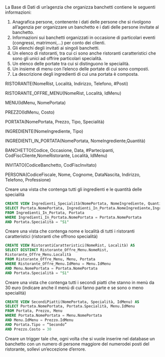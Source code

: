 La Base di Dati di un’agenzia che organizza banchetti contiene le seguenti informazioni:

1. Anagrafica persone, contenente i dati delle  persone che si rivolgono all’agenzia per organizzare un banchetto e i dati delle persone invitate al banchetto.
2. Informazioni sui banchetti organizzati in occasione di particolari eventi (congressi, matrimoni,…) per conto dei clienti.
3. Gli elenchi degli invitati ai singoli banchetti.
4. Un elenco di ristoranti, tra cui ci sono anche ristoranti caratteristici che sono gli unici ad offrire particolari specialità.
5. Un elenco delle portate tra cui si distinguono le specialità.
6. Un insieme di menu con l’elenco delle portate di cui sono composti.
7. La descrizione degli ingredienti di cui una portata è composta.

RISTORANTE(NomeRist, Località, Indirizzo, Telefono, #Posti)

RISTORANTE_OFFRE_MENU(NomeRist, Località, IdMenu)

MENU(IdMenu, NomePortata)

PREZZO(IdMenu, Costo)

PORTATA(NomePortata, Prezzo, Tipo, Specialità)

INGREDIENTE(NomeIngrediente, Tipo)

INGREDIENTI_IN_PORTATA(NomePortata, NomeIngrediente,Quantità)

BANCHETTO(Codice, Occasione, Data, #Partecipanti, CodFiscCliente,NomeRistorante, Località, IdMenu)

INVITATO(CodiceBanchetto, CodFiscInvitato)

PERSONA(CodiceFiscale, Nome, Cognome, DataNascita, Indirizzo, Telefono, Professione)

Creare una vista che contenga tutti gli ingredienti e le quantità delle specialità

```sql
CREATE VIEW Ingredienti_Specialità(NomePortata, NomeIngrediente, Quantità) AS
SELECT Portata.NomePortata, Ingredienti_In_Portata.NomeIngrediente,Ingredienti_In_Portata.Quantità
FROM Ingredienti_In_Portata, Portata
WHERE Ingredienti_In_Portata.NomePortata = Portata.NomePortata
AND Portata.Specialità = "Sì"
```

Creare una vista che contenga nome e località di tutti i ristoranti caratteristici (ristoranti che offrono specialità)

```sql
CREATE VIEW RistorantiCaratteristici(NomeRist, Località) AS
SELECT DISTINCT Ristorante_Offre_Menu.NomeRist,
Ristorante_Offre_Menu.Località
FROM Ristorante_Offre_Menu, Menu, Portata
WHERE Ristorante_Offre_Menu.IdMenu = Menu.IdMenu
AND Menu.NomePortata = Portata.NomePortata
AND Portata.Specialità = "Sì"
```
Creare una vista che contenga tutti i secondi piatti che stanno in menù da 30 euro (indicare anche il menù di cui fanno parte e se sono o meno specialità)

```sql
CREATE VIEW SecondiPiatti(NomePortata, Specialità, IdMenu) AS
SELECT Portata.NomePortata, Portata.Specialità, Menu.IdMenu
FROM Portata, Prezzo, Menu
WHERE Portata.NomePortata = Menu.NomePortata
AND Menu.IdMenu = Prezzo.IdMenu
AND Portata.Tipo = “Secondo”
AND Prezzo.Costo = 30
```

Creare un trigger tale che, ogni volta che si vuole inserire nel database un banchetto con un numero di persone maggiore del numerodei posti del ristorante, sollevi un’eccezione d’errore.

